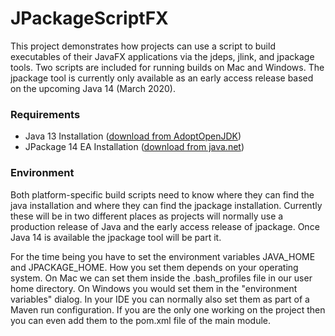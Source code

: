 # JPackageScriptFX #

This project demonstrates how projects can use a script to build executables of their JavaFX applications via the
jdeps, jlink, and jpackage tools. Two scripts are included for running builds on Mac and Windows. The jpackage
tool is currently only available as an early access release based on the upcoming Java 14 (March 2020).

### Requirements

* Java 13 Installation ([download from AdoptOpenJDK](https://adoptopenjdk.net)) 
* JPackage 14 EA Installation ([download from java.net](https://jdk.java.net/jpackage/))

### Environment

Both platform-specific build scripts need to know where they can find the java installation and where they can
find the jpackage installation. Currently these will be in two different places as projects will normally use a production
release of Java and the early access release of jpackage. Once Java 14 is available the jpackage tool will be part it.

For the time being you have to set the environment variables JAVA_HOME and JPACKAGE_HOME. How you set them depends
on your operating system. On Mac we can set them inside the .bash_profiles file in our user home directory. On Windows
you would set them in the "environment variables" dialog. In your IDE you can normally also set them as part of a
Maven run configuration. If you are the only one working on the project then you can even add them to the pom.xml file of
the main module. 

